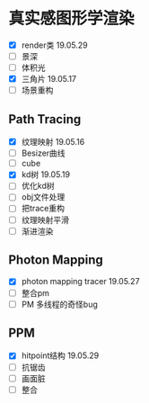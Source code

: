 # 真实感图形学渲染

- [x] render类 19.05.29
- [ ] 景深
- [ ] 体积光
- [x] 三角片 19.05.17
- [ ] 场景重构

## Path Tracing

- [x] 纹理映射 19.05.16
- [ ] Besizer曲线
- [ ] cube
- [x] kd树 19.05.19
- [ ] 优化kd树
- [ ] obj文件处理
- [ ] 把trace重构
- [ ] 纹理映射平滑
- [ ] 渐进渲染

## Photon Mapping

- [x] photon mapping tracer 19.05.27
- [ ] 整合pm
- [ ] PM 多线程的奇怪bug

## PPM
- [x] hitpoint结构 19.05.29
- [ ] 抗锯齿
- [ ] 画面脏
- [ ] 整合
